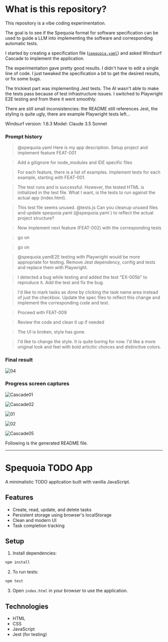 # What is this repository?

This repository is a vibe coding experimentation.

The goal is to see if the Spequoia format for software specification can be used to guide a LLM into implementing the software and corresponding automatic tests.

I started by creating a specification file ([`spequoia.yaml`](spequoia.yaml)) and asked Windsurf Cascade to implement the application.

The experimentation gave pretty good results. I didn't have to edit a single line of code. I just tweaked the specification a bit to get the desired results, or fix some bugs.

The trickiest part was implementing Jest tests. The AI wasn't able to make the tests pass because of test infrastructure issues. I switched to Playwright E2E testing and from there it went smoothly.

There are still small inconsistencies: the README still references Jest, the styling is quite ugly, there are example Playwright tests left...

Windsurf version: 1.6.3
Model: Claude 3.5 Sonnet

### Prompt history

> @spequoia.yaml Here is my app description. Setup project and implement feature FEAT-001

> Add a gitignore for node_modules and IDE specific files

> For each feature, there is a list of examples. Implement tests for each example, starting with FEAT-001.

> The test runs and is successful. However, the tested HTML is initialized in the test file. What I want, is the tests to run against the actual app (index.html).

> This test file seems unused. @tests.js Can you cleanup unused files and update spequoia.yaml (@spequoia.yaml ) to reflect the actual project structure?

> Now implement next feature (FEAT-002) with the corresponding tests

> go on

> go on

> @spequoia.yamlE2E testing with Playwright would be more appropriate for testing. Remove Jest dependency, config and tests and replace them with Playwright.

> I detected a bug while testing and added the test "EX-005b" to reproduce it. Add the test and fix the bug.

> I'd like to mark tasks as done by clicking the task name area instead of just the checkbox. Update the spec files to reflect this change and implement the corresponding code and test.

> Proceed with FEAT-009

> Review the code and clean it up if needed

> The UI is broken, style has gone.

> I'd like to change the style. It is quite boring for now. I'd like a more original look and feel with bold articitic choices and distinctive colors.

### Final result

![04](https://github.com/user-attachments/assets/cf4d7376-c5eb-4616-a018-e979dff7372d)

### Progress screen captures

![Cascade01](https://github.com/user-attachments/assets/17d652c0-f3a3-4b32-829e-bbc2eb9eb72d)

![Cascade02](https://github.com/user-attachments/assets/44bfdb0f-4f65-478d-a64c-6eba78a0a0c4)

![01](https://github.com/user-attachments/assets/46b430b6-1275-43b9-a808-3e92467b3868)

![02](https://github.com/user-attachments/assets/80b612a2-3cf2-44eb-b95b-7cb041d7da79)

![Cascade05](https://github.com/user-attachments/assets/891fc7fe-b47e-4636-97df-28d4fe5d3f49)

Following is the generated README file.

___

# Spequoia TODO App

A minimalistic TODO application built with vanilla JavaScript.

## Features

- Create, read, update, and delete tasks
- Persistent storage using browser's localStorage
- Clean and modern UI
- Task completion tracking

## Setup

1. Install dependencies:
```bash
npm install
```

2. To run tests:
```bash
npm test
```

3. Open `index.html` in your browser to use the application.

## Technologies

- HTML
- CSS
- JavaScript
- Jest (for testing)

